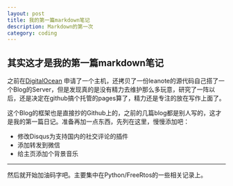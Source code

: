 ```yaml
---
layout: post
title: 我的第一篇markdown笔记
description: Markdown的第一次
category: coding
---
```


## 其实这才是我的第一篇markdown笔记


之前在[DigitalOcean](https://www.digitalocean.com/) 申请了一个主机，还拷贝了一份leanote的源代码自己搭了一个Blog的Server，但是发现真的是没有精力去维护那么多玩意，研究了一阵以后，还是决定在github搞个托管的pages算了，精力还是专注的放在写作上面了。

这个Blog的框架也是直接抄的Github上的，之前的几篇blog都是别人写的，这才是我的第一篇日记。准备再加一点东西，先列在这里，慢慢添加吧：
* 修改Disqus为支持国内的社交评论的插件
* 添加转发到微信
* 给主页添加个背景音乐
***

然后就开始加油码字吧。主要集中在Python/FreeRtos的一些相关记录上。